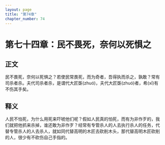 ```yaml
---
layout: page
title: "第74章"
chapter_number: 74
---
```


# 第七十四章：民不畏死，奈何以死惧之

## 正文
民不畏死，奈何以死惧之？若使民常畏死，而为奇者，吾得执而杀之，孰敢？常有司杀者杀。夫代司杀者杀，是谓代大匠斲(zhuó)，夫代大匠斲(zhuó)者，希(xī)有不伤其手矣。

## 释义
人民不怕死，为什么用死来吓唬他们呢？假如人民真的怕死，而有为非作歹的，我们就把他抓来杀掉，谁还敢为非作歹？经常有专管杀人的人去执行杀人的任务，代替专管杀人的人去杀人，就如同代替高明的木匠去砍削木头，那代替高明木匠砍削的人，很少有不砍伤自己手指的。